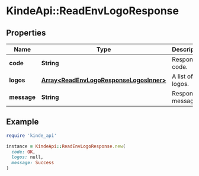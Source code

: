 # KindeApi::ReadEnvLogoResponse

## Properties

| Name | Type | Description | Notes |
| ---- | ---- | ----------- | ----- |
| **code** | **String** | Response code. | [optional] |
| **logos** | [**Array&lt;ReadEnvLogoResponseLogosInner&gt;**](ReadEnvLogoResponseLogosInner.md) | A list of logos. | [optional] |
| **message** | **String** | Response message. | [optional] |

## Example

```ruby
require 'kinde_api'

instance = KindeApi::ReadEnvLogoResponse.new(
  code: OK,
  logos: null,
  message: Success
)
```

